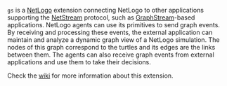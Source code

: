 `gs` is a [NetLogo](http://ccl.northwestern.edu/netlogo/index.shtml) extension connecting NetLogo to other applications supporting the [NetStream](https://github.com/graphstream/gs-netstream) protocol, such as [GraphStream](http://graphstream-project.org/)-based applications. NetLogo agents can use its primitives to send graph events. By receiving and processing these events, the external application can maintain and analyze a dynamic graph view of a NetLogo simulation. The nodes of this graph correspond to the turtles and its edges are the links between them. The agents can also receive graph events from external applications and use them to take their decisions.

Check the [wiki](https://github.com/sbalev/gs-netlogo/wiki) for more information about this extension.

